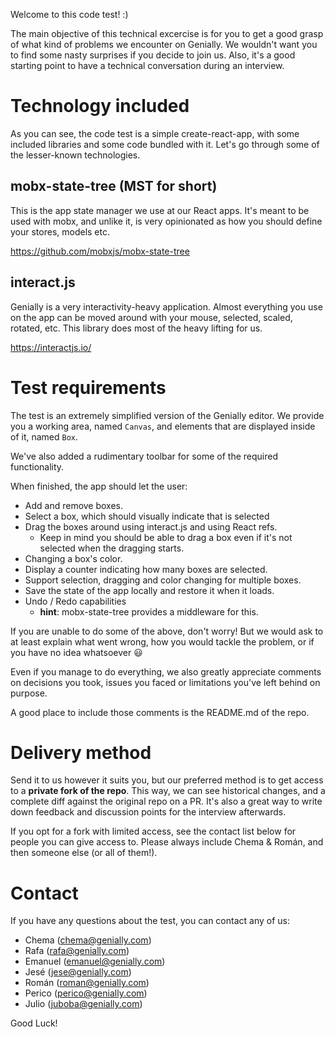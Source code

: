 Welcome to this code test! :)

The main objective of this technical excercise is for you to get a good grasp of what kind of problems we encounter on Genially. We wouldn't want you to find some nasty surprises if you decide to join us. Also, it's a good starting point to have a technical conversation during an interview. 

# Technology included

As you can see, the code test is a simple create-react-app, with some included libraries and some code bundled with it. Let's go through some of the lesser-known technologies.

## mobx-state-tree (MST for short)

This is the app state manager we use at our React apps. It's meant to be used with mobx, and unlike it, is very opinionated as how you should define your stores, models etc.

https://github.com/mobxjs/mobx-state-tree

## interact.js

Genially is a very interactivity-heavy application. Almost everything you use on the app can be moved around with your mouse, selected, scaled, rotated, etc. This library does most of the heavy lifting for us.

https://interactjs.io/

# Test requirements

The test is an extremely simplified version of the Genially editor. We provide you a working area, named `Canvas`, and elements that are displayed inside of it, named `Box`.

We've also added a rudimentary toolbar for some of the required functionality.

When finished, the app should let the user:

- Add and remove boxes.
- Select a box, which should visually indicate that is selected
- Drag the boxes around using interact.js and using React refs.
  - Keep in mind you should be able to drag a box even if it's not selected when the dragging starts.
- Changing a box's color.
- Display a counter indicating how many boxes are selected.
- Support selection, dragging and color changing for multiple boxes.
- Save the state of the app locally and restore it when it loads.
- Undo / Redo capabilities
  - **hint**: mobx-state-tree provides a middleware for this.

If you are unable to do some of the above, don't worry! But we would ask to at least explain what went wrong, how you would tackle the problem, or if you have no idea whatsoever 😃 

Even if you manage to do everything, we also greatly appreciate comments on decisions you took, issues you faced or limitations you've left behind on purpose.

A good place to include those comments is the README.md of the repo.

# Delivery method

Send it to us however it suits you, but our preferred method is to get access to a **private fork of the repo**. This way, we can see historical changes, and a complete diff against the original repo on a PR. It's also a great way to write down feedback and discussion points for the interview afterwards.

If you opt for a fork with limited access, see the contact list below for people you can give access to. Please always include Chema & Román, and then someone else (or all of them!).

# Contact

If you have any questions about the test, you can contact any of us:

- Chema (chema@genially.com)
- Rafa (rafa@genially.com)
- Emanuel (emanuel@genially.com)
- Jesé (jese@genially.com)
- Román (roman@genially.com)
- Perico (perico@genially.com)
- Julio (juboba@genially.com)

Good Luck!
